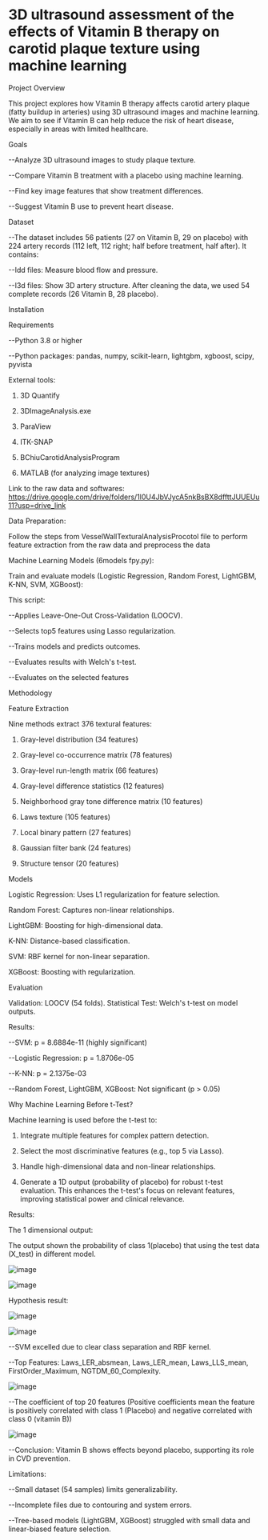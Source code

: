 # 3D ultrasound assessment of the effects of Vitamin B therapy on carotid plaque texture using machine learning

Project Overview

This project explores how Vitamin B therapy affects carotid artery plaque (fatty buildup in arteries) using 3D ultrasound images and machine learning. We aim to see if Vitamin B can help reduce the risk of heart disease, especially in areas with limited healthcare.

Goals

--Analyze 3D ultrasound images to study plaque texture.

--Compare Vitamin B treatment with a placebo using machine learning.

--Find key image features that show treatment differences.

--Suggest Vitamin B use to prevent heart disease.

Dataset

--The dataset includes 56 patients (27 on Vitamin B, 29 on placebo) with 224 artery records (112 left, 112 right; half before treatment, half after). It contains:

--Idd files: Measure blood flow and pressure.

--I3d files: Show 3D artery structure. After cleaning the data, we used 54 complete records (26 Vitamin B, 28 placebo).

Installation

Requirements

--Python 3.8 or higher

--Python packages: pandas, numpy, scikit-learn, lightgbm, xgboost, scipy, pyvista

External tools:

1. 3D Quantify

2. 3DImageAnalysis.exe

3. ParaView

4. ITK-SNAP

5. BChiuCarotidAnalysisProgram

6. MATLAB (for analyzing image textures)

Link to the raw data and softwares: https://drive.google.com/drive/folders/1l0U4JbVJycA5nkBsBX8dffttJUUEUu11?usp=drive_link

Data Preparation:

Follow the steps from VesselWallTexturalAnalysisProcotol file to perform feature extraction from the raw data and preprocess the data 

Machine Learning Models (6models fpy.py):

Train and evaluate models (Logistic Regression, Random Forest, LightGBM, K-NN, SVM, XGBoost):

This script:

--Applies Leave-One-Out Cross-Validation (LOOCV).

--Selects top5 features using Lasso regularization.

--Trains models and predicts outcomes.

--Evaluates results with Welch's t-test.

--Evaluates on the selected features

Methodology

Feature Extraction

Nine methods extract 376 textural features:





1. Gray-level distribution (34 features)



2. Gray-level co-occurrence matrix (78 features)



3. Gray-level run-length matrix (66 features)



4. Gray-level difference statistics (12 features)



5. Neighborhood gray tone difference matrix (10 features)



6. Laws texture (105 features)



7. Local binary pattern (27 features)



8. Gaussian filter bank (24 features)



9. Structure tensor (20 features)

Models

Logistic Regression: Uses L1 regularization for feature selection.

Random Forest: Captures non-linear relationships.

LightGBM: Boosting for high-dimensional data.

K-NN: Distance-based classification.

SVM: RBF kernel for non-linear separation.

XGBoost: Boosting with regularization.

Evaluation



Validation: LOOCV (54 folds).
Statistical Test: Welch's t-test on model outputs.



Results:


--SVM: p = 8.6884e-11 (highly significant)

--Logistic Regression: p = 1.8706e-05

--K-NN: p = 2.1375e-03

--Random Forest, LightGBM, XGBoost: Not significant (p > 0.05)

Why Machine Learning Before t-Test?

Machine learning is used before the t-test to:

1. Integrate multiple features for complex pattern detection.

2. Select the most discriminative features (e.g., top 5 via Lasso).

3. Handle high-dimensional data and non-linear relationships.

4. Generate a 1D output (probability of placebo) for robust t-test evaluation. This enhances the t-test's focus on relevant features, improving statistical power and clinical relevance.

Results:

The 1 dimensional output: 

The output shown the probability of class 1(placebo) that using the test data (X_test) in 
different model. 

![image](https://github.com/user-attachments/assets/f2a459b6-e93b-44f6-ad3f-1f7e64225673)

![image](https://github.com/user-attachments/assets/4bacc51b-162c-4aaa-bacf-50ed884911d4)

Hypothesis result:

![image](https://github.com/user-attachments/assets/bdffa3cb-639c-42f4-b71f-09f57c724aa4)

![image](https://github.com/user-attachments/assets/bcf4cf8a-f1a4-4cb1-9c49-cce50464ddc6)

--SVM excelled due to clear class separation and RBF kernel.



--Top Features: Laws_LER_absmean, Laws_LER_mean, Laws_LLS_mean, FirstOrder_Maximum, NGTDM_60_Complexity.

![image](https://github.com/user-attachments/assets/41f67f31-fb07-49ee-8373-0406cd03248e)

--The coefficient of top 20 features (Positive coefficients mean the feature is positively correlated with class 1 (Placebo) and negative correlated with class 0 (vitamin B))


![image](https://github.com/user-attachments/assets/6ab94717-23cc-4dda-a4b3-ad8ec1d2dd86)

--Conclusion: Vitamin B shows effects beyond placebo, supporting its role in CVD prevention.

Limitations:





--Small dataset (54 samples) limits generalizability.



--Incomplete files due to contouring and system errors.



--Tree-based models (LightGBM, XGBoost) struggled with small data and linear-biased feature selection.
